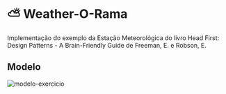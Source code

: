 # ⛅ Weather-O-Rama

Implementação do exemplo da Estação Meteorológica do livro Head First: Design Patterns - A Brain-Friendly Guide de Freeman, E. e Robson, E.

## Modelo
![modelo-exercicio](https://user-images.githubusercontent.com/50798315/133943356-a6a3bb0a-01a1-4af8-97ec-bfb53d80a1c3.png)
